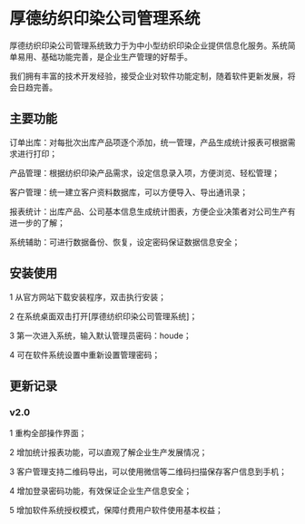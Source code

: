 # 厚德纺织印染公司管理系统
厚德纺织印染公司管理系统致力于为中小型纺织印染企业提供信息化服务。系统简单易用、基础功能完善，是企业生产管理的好帮手。

我们拥有丰富的技术开发经验，接受企业对软件功能定制，随着软件更新发展，将会日趋完善。

## 主要功能
 
订单出库：对每批次出库产品项逐个添加，统一管理，产品生成统计报表可根据需求进行打印；

产品管理：根据纺织印染产品需求，设定信息录入项，方便浏览、轻松管理；

客户管理：统一建立客户资料数据库，可以方便导入、导出通讯录；

报表统计：出库产品、公司基本信息生成统计图表，方便企业决策者对公司生产有进一步的了解；

系统辅助：可进行数据备份、恢复，设定密码保证数据信息安全；

## 安装使用

1 从官方网站下载安装程序，双击执行安装；

2 在系统桌面双击打开[厚德纺织印染公司管理系统]；

3 第一次进入系统，输入默认管理员密码：houde；

4 可在软件系统设置中重新设置管理密码；

## 更新记录

### v2.0

1 重构全部操作界面；

2 增加统计报表功能，可以直观了解企业生产发展情况；

3 客户管理支持二维码导出，可以使用微信等二维码扫描保存客户信息到手机；

4 增加登录密码功能，有效保证企业生产信息安全；

5 增加软件系统授权模式，保障付费用户软件使用基本权益；
